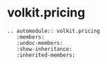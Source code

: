 # volkit.pricing

```{eval-rst}
.. automodule:: volkit.pricing
   :members:
   :undoc-members:
   :show-inheritance:
   :inherited-members:
```